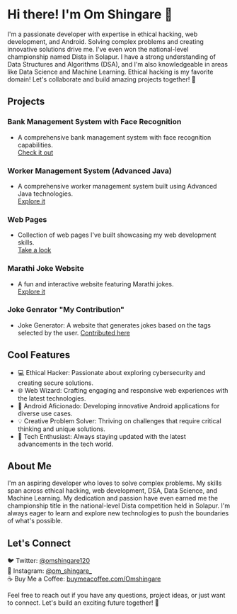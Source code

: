 # Hi there! I'm Om Shingare 👋

I'm a passionate developer with expertise in ethical hacking, web development, and Android. Solving complex problems and creating innovative solutions drive me. I've even won the national-level championship named Dista in Solapur. I have a strong understanding of Data Structures and Algorithms (DSA), and I'm also knowledgeable in areas like Data Science and Machine Learning. Ethical hacking is my favorite domain! Let's collaborate and build amazing projects together! 🚀

## Projects

### Bank Management System with Face Recognition
- A comprehensive bank management system with face recognition capabilities.  
  [Check it out](https://github.com/ShingareOm/BankManagementSystem-FaceReco)

### Worker Management System (Advanced Java)
- A comprehensive worker management system built using Advanced Java technologies.  
  [Explore it](https://github.com/ShingareOm/WorkerManagementSystem)

### Web Pages
- Collection of web pages I've built showcasing my web development skills.  
  [Take a look](https://github.com/ShingareOm/Tell-me-a-joke)

### Marathi Joke Website
- A fun and interactive website featuring Marathi jokes.  
  [Explore it](https://github.com/ShingareOm/Tell-me-a-joke)

### Joke Genrator "My Contribution"
- Joke Generator: A website that generates jokes based on the tags selected by the user.
  [Contributed here](https://github.com/Atharva-Shinde/joke-generator.git)

## Cool Features

- 💻 Ethical Hacker: Passionate about exploring cybersecurity and creating secure solutions.
- 🌐 Web Wizard: Crafting engaging and responsive web experiences with the latest technologies.
- 📱 Android Aficionado: Developing innovative Android applications for diverse use cases.
- 💡 Creative Problem Solver: Thriving on challenges that require critical thinking and unique solutions.
- 🚀 Tech Enthusiast: Always staying updated with the latest advancements in the tech world.

## About Me

I'm an aspiring developer who loves to solve complex problems. My skills span across ethical hacking, web development, DSA, Data Science, and Machine Learning. My dedication and passion have even earned me the championship title in the national-level Dista competition held in Solapur. I'm always eager to learn and explore new technologies to push the boundaries of what's possible.

## Let's Connect

🐦 Twitter: [@omshingare120](https://twitter.com/omshingare120)  
📸 Instagram: [@om_shingare_](https://www.instagram.com/om_shingare_)  
☕ Buy Me a Coffee: [buymeacoffee.com/Omshingare](https://www.buymeacoffee.com/Omshingare)

Feel free to reach out if you have any questions, project ideas, or just want to connect. Let's build an exciting future together! 🌟
